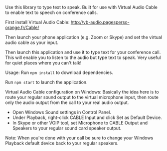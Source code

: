 Use this library to type text to speak. Built for use with Virtual Audio Cable to enable text to speech on conference calls.

First install Virtual Audio Cable: http://vb-audio.pagesperso-orange.fr/Cable/

Then launch your phone application (e.g. Zoom or Skype) and set the virtual audio cable as your input.

Then launch this application and use it to type text for your conference call. This will enable you to listen to the audio but type text to speak. Very useful for quiet places where you can't talk!

Usage:
Run `npm install` to download dependencies.

Run `npm start` to launch the application.


Virtual Audio Cable configuration on Windows:
Basically the idea here is to route your regular sound output to the virtual microphone input, then route only the audio output from the call to your real audio output.

* Open Windows Sound settings in Control Panel.
* Under Playback, right-click CABLE Input and click Set as Default Device.
* In Skype or other VOIP tool, set Microphone to CABLE Output and Speakers to your regular sound card speaker output.

Note: When you're done with your call be sure to change your Windows Playback default device back to your regular speakers.